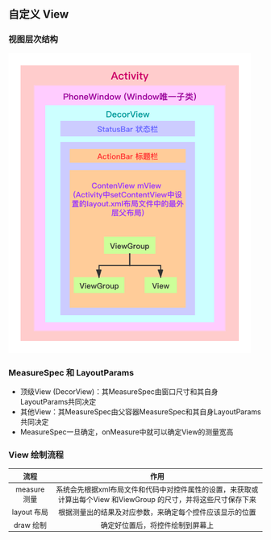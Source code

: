 ## 自定义 View
### 视图层次结构
![avatar](https://github.com/xiaojing1031/personal-notes-android/raw/main/notes-chart/Android%20%E8%A7%86%E5%9B%BE%E5%B1%82%E7%BA%A7.png)



### MeasureSpec 和 LayoutParams
- 顶级View (DecorView)：其MeasureSpec由窗口尺寸和其自身LayoutParams共同决定
- 其他View：其MeasureSpec由父容器MeasureSpec和其自身LayoutParams共同决定
- MeasureSpec一旦确定，onMeasure中就可以确定View的测量宽高

### View 绘制流程
| 流程 | 作用 |
| :----: | :----: |
| measure 测量 | 系统会先根据xml布局文件和代码中对控件属性的设置，来获取或计算出每个View 和ViewGroup 的尺寸，并将这些尺寸保存下来 |
| layout 布局 | 根据测量出的结果及对应参数，来确定每个控件应该显示的位置|
| draw 绘制 | 确定好位置后，将控件绘制到屏幕上 |


